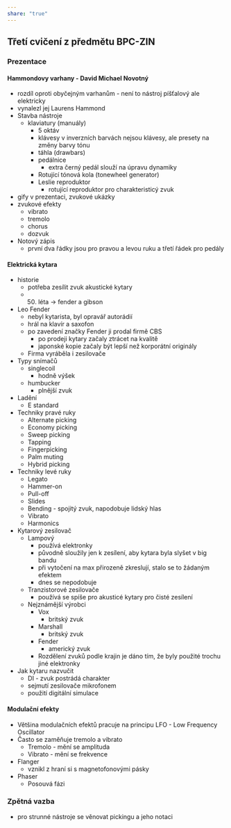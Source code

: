 ```yaml
---
share: "true"
---
```

## Třetí cvičení z předmětu BPC-ZIN
### Prezentace
#### Hammondovy varhany - David Michael Novotný
- rozdíl oproti obyčejným varhanům - není to nástroj píšťalový ale elektricky
- vynalezl jej Laurens Hammond
- Stavba nástroje
	- klaviatury (manuály)
		- 5 oktáv
		- klávesy v inverzních barvách nejsou klávesy, ale presety na změny barvy tónu
		- táhla (drawbars)
		- pedálnice
			- extra černý pedál slouží na úpravu dynamiky
		- Rotující tónová kola (tonewheel generator)
		- Leslie reproduktor
			- rotující reproduktor pro charakteristicý zvuk
- gify v prezentaci, zvukové ukázky
- zvukové efekty
	- vibrato
	- tremolo
	- chorus
	- dozvuk
- Notový zápis
	- první dva řádky jsou pro pravou a levou ruku a třetí řádek pro pedály
#### Elektrická kytara
- historie
	- potřeba zesílit zvuk akustické kytary
	- 50. léta -> fender a gibson
- Leo Fender
	- nebyl kytarista, byl opravář autorádií
	- hrál na klavír a saxofon
	- po zavedení značky Fender ji prodal firmě CBS
		- po prodeji kytary začaly ztrácet na kvalitě
		- japonské kopie začaly být lepší než korporátní originály
	- Firma vyráběla i zesilovače
- Typy snímačů
	- singlecoil
		- hodně výšek
	- humbucker
		- plnější zvuk
- Ladění
	- E standard
- Techniky pravé ruky
	- Alternate picking
	- Economy picking
	- Sweep picking
	- Tapping
	- Fingerpicking
	- Palm muting
	- Hybrid picking
- Techniky levé ruky
	- Legato
	- Hammer-on
	- Pull-off
	- Slides
	- Bending - spojitý zvuk, napodobuje lidský hlas
	- Vibrato
	- Harmonics
- Kytarový zesilovač
	- Lampový
		- používá elektronky
		- původně sloužily jen k zesílení, aby kytara byla slyšet v big bandu
		- při vytočení na max přirozeně zkreslují, stalo se to žádaným efektem
		- dnes se nepodobuje
	- Tranzistorové zesilovače
		- používá se spíše pro akusticé kytary pro čisté zesílení
	- Nejznámější výrobci
		- Vox
			- britský zvuk
		- Marshall
			- britský zvuk
		- Fender
			- americký zvuk
		- Rozdělení zvuků podle krajin je dáno tím, že byly použité trochu jiné elektronky
- Jak kytaru nazvučit
	- DI - zvuk postrádá charakter
	- sejmutí zesilovače mikrofonem
	- použití digitální simulace
#### Modulační efekty
- Většina modulačních efektů pracuje na principu LFO - Low Frequency Oscillator
- Často se zaměňuje tremolo a vibrato
	- Tremolo - mění se amplituda
	- Vibrato - mění se frekvence
- Flanger
	- vznikl z hraní si s magnetofonovými pásky
- Phaser
	- Posouvá fázi

### Zpětná vazba
- pro strunné nástroje se věnovat pickingu a jeho notaci